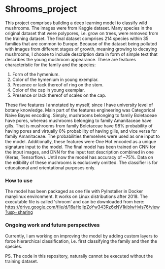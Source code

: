 # Shrooms_project

This project comprises building a deep learning model to classify wild mushrooms.
The images were from Kaggle dataset. Many species in the original dataset that were polypores, i.e. grow on trees, were removed from the training dataset.
The final dataset comprises 214 species within 35 families that are common to Europe. Because of the dataset being polluted with images
from different stages of growth, meaning growing to decaying mushrooms,
I choose to include description data in form of simple text that describes the young mushroom appearance.
These are features characteristic for the family and the species:

1. Form of the hymenium.
2. Color of the hymenium in young exemplar.
3. Presence or lack thereof of ring on the stem.
4. Color of the cap in young exemplar.
5. Presence or lack thereof of scales on the cap.

These five features I annotated by myself, since I have university level of botany knowledge.
Main part of the features engineering was Categorical Naive Bayes encoding. Simply, mushrooms belonging to family Boletaceae
have pores, whereas mushrooms belonging to family Amanitaceae have gills. That is mushrooms from family Boletaceae have
98% probability of having pores and virtually 0% probability of having gills, and vice versa for family Amanitaceae. 
The probabilities themselves were used as one input to the model. Additionally,
these features were One Hot encoded as a unique signature input to the model. 
The final model has been trained on CNN for the input images,
and DNN for the input text description combined in one (Keras, Tensorflow). Until now the model has accuracy of ~75%.
Data on the edibility of these mushrooms is exclusively omitted. The classifier is for educational and
orientational purposes only.

### How to use
The model has been packaged as one file with PyInstaller in Docker manylinux environment. It works on Linux distributions 
after 2018. The executable file is called 'shroom' and can be downloaded from here: 
https://drive.google.com/file/d/16aHqIipZoYw343Rz6xNV1kiblwHvls76/view?usp=sharing

### Ongoing work and future perspectives
Currently, I am working on improving the model by adding custom layers to force hierarchical classification, i.e. first 
classifying the family and then the species. 

PS. The code in this repository, naturally cannot be executed without the training dataset. 